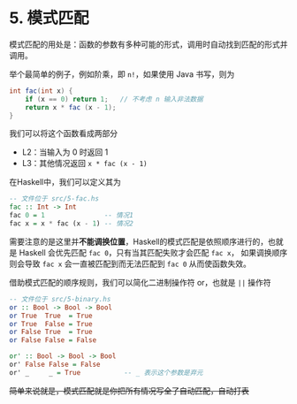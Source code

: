 # 5. 模式匹配

模式匹配的用处是：函数的参数有多种可能的形式，调用时自动找到匹配的形式并调用。

举个最简单的例子，例如阶乘，即 `n!`，如果使用 Java 书写，则为

```java
int fac(int x) {
    if (x == 0) return 1;   // 不考虑 n 输入非法数据
    return x * fac (x - 1);
}
```

我们可以将这个函数看成两部分
- L2：当输入为 0 时返回 1
- L3：其他情况返回 `x * fac (x - 1)`

在Haskell中，我们可以定义其为

```hs
-- 文件位于 src/5-fac.hs
fac :: Int -> Int
fac 0 = 1               -- 情况1
fac x = x * fac (x - 1) -- 情况2
```

需要注意的是这里并**不能调换位置**，Haskell的模式匹配是依照顺序进行的，也就是
Haskell 会优先匹配 `fac 0`，只有当其匹配失败才会匹配 `fac x`，
如果调换顺序则会导致 `fac x` 会一直被匹配到而无法匹配到 `fac 0` 从而使函数失效。

借助模式匹配的顺序规则，我们可以简化二进制操作符 or，也就是 `||` 操作符

```hs
-- 文件位于 src/5-binary.hs
or :: Bool -> Bool -> Bool
or True  True  = True
or True  False = True
or False True  = True
or False False = False

or' :: Bool -> Bool -> Bool
or' False False = False
or' _     _ = True           -- _ 表示这个参数是弃元
```

~~简单来说就是，模式匹配就是你把所有情况写全了自动匹配，自动打表~~
